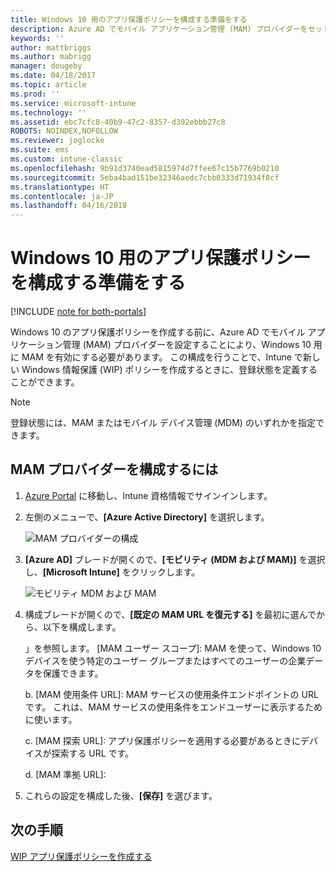 ```yaml
---
title: Windows 10 用のアプリ保護ポリシーを構成する準備をする
description: Azure AD でモバイル アプリケーション管理 (MAM) プロバイダーをセットアップします
keywords: ''
author: mattbriggs
ms.author: mabrigg
manager: dougeby
ms.date: 04/18/2017
ms.topic: article
ms.prod: ''
ms.service: microsoft-intune
ms.technology: ''
ms.assetid: ebc7cfc8-40b9-47c2-8357-d392ebbb27c8
ROBOTS: NOINDEX,NOFOLLOW
ms.reviewer: joglocke
ms.suite: ems
ms.custom: intune-classic
ms.openlocfilehash: 9b91d3740ead5815974d7ffee67c15b7769b0210
ms.sourcegitcommit: 5eba4bad151be32346aedc7cbb0333d71934f8cf
ms.translationtype: HT
ms.contentlocale: ja-JP
ms.lasthandoff: 04/16/2018
---
```

# <a name="get-ready-to-configure-app-protection-policies-for-windows-10"></a>Windows 10 用のアプリ保護ポリシーを構成する準備をする

[!INCLUDE [note for both-portals](../includes/note-for-both-portals.md)]

Windows 10 のアプリ保護ポリシーを作成する前に、Azure AD でモバイル アプリケーション管理 (MAM) プロバイダーを設定することにより、Windows 10 用に MAM を有効にする必要があります。 この構成を行うことで、Intune で新しい Windows 情報保護 (WIP) ポリシーを作成するときに、登録状態を定義することができます。

> [!NOTE]
> 登録状態には、MAM またはモバイル デバイス管理 (MDM) のいずれかを指定できます。

## <a name="to-configure-the-mam-provider"></a>MAM プロバイダーを構成するには

1.  [Azure Portal](https://portal.azure.com/) に移動し、Intune 資格情報でサインインします。

2.  左側のメニューで、**[Azure Active Directory]** を選択します。

    ![MAM プロバイダーの構成](../media/AppManagement/mam-provider-sc-1.png)

3.  **[Azure AD]** ブレードが開くので、**[モビリティ (MDM および MAM)]** を選択し、**[Microsoft Intune]** をクリックします。

    ![モビリティ MDM および MAM](../media/AppManagement/mam-provider-sc-2.png)

4.  構成ブレードが開くので、**[既定の MAM URL を復元する]** を最初に選んでから、以下を構成します。

    」を参照します。  [MAM ユーザー スコープ]: MAM を使って、Windows 10 デバイスを使う特定のユーザー グループまたはすべてのユーザーの企業データを保護できます。

    b.  [MAM 使用条件 URL]: MAM サービスの使用条件エンドポイントの URL です。 これは、MAM サービスの使用条件をエンドユーザーに表示するために使います。

    c.  [MAM 探索 URL]: アプリ保護ポリシーを適用する必要があるときにデバイスが探索する URL です。

    d.  [MAM 準拠 URL]:

5.  これらの設定を構成した後、**[保存]** を選びます。

## <a name="next-steps"></a>次の手順

[WIP アプリ保護ポリシーを作成する](/intune-classic/deploy-use/create-windows-information-protection-policy-with-intune)
